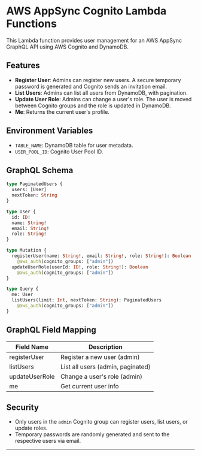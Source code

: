 # AWS AppSync Cognito Lambda Functions

This Lambda function provides user management for an AWS AppSync GraphQL API using AWS Cognito and DynamoDB.

## Features

- **Register User**: Admins can register new users. A secure temporary password is generated and Cognito sends an invitation email.
- **List Users**: Admins can list all users from DynamoDB, with pagination.
- **Update User Role**: Admins can change a user's role. The user is moved between Cognito groups and the role is updated in DynamoDB.
- **Me**: Returns the current user's profile.

## Environment Variables

- `TABLE_NAME`: DynamoDB table for user metadata.
- `USER_POOL_ID`: Cognito User Pool ID.

## GraphQL Schema

```graphql
type PaginatedUsers {
  users: [User]
  nextToken: String
}

type User {
  id: ID!
  name: String!
  email: String!
  role: String!
}

type Mutation {
  registerUser(name: String!, email: String!, role: String!): Boolean
    @aws_auth(cognito_groups: ["admin"])
  updateUserRole(userId: ID!, role: String!): Boolean
    @aws_auth(cognito_groups: ["admin"])
}

type Query {
  me: User
  listUsers(limit: Int, nextToken: String): PaginatedUsers
    @aws_auth(cognito_groups: ["admin"])
}
```

## GraphQL Field Mapping

| Field Name     | Description                       |
| -------------- | --------------------------------- |
| registerUser   | Register a new user (admin)       |
| listUsers      | List all users (admin, paginated) |
| updateUserRole | Change a user's role (admin)      |
| me             | Get current user info             |

## Security

- Only users in the `admin` Cognito group can register users, list users, or update roles.
- Temporary passwords are randomly generated and sent to the respective users via email.

---
